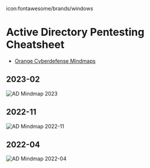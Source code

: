 icon:fontawesome/brands/windows

# Active Directory Pentesting Cheatsheet

- [Orange Cyberdefense Mindmaps](https://github.com/Orange-Cyberdefense/ocd-mindmaps)

## 2023-02

![AD Mindmap 2023](../assets/images/pentest_ad_dark_2023_02.svg)

## 2022-11

![AD Mindmap 2022-11](../assets/images/pentest_ad_dark_2022_11.svg)

## 2022-04

![AD Mindmap 2022-04](../assets/images/pentest_ad_dark_2022_04.svg)

